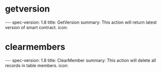<h1 class="contract">getversion</h1>
---
spec-version: 1.8
title: GetVersion
summary: This action will return latest version of smart contract.
icon:

<h1 class="contract">clearmembers</h1>
---
spec-version: 1.8
title: ClearMember
summary: This action will delete all records in table members.
icon: